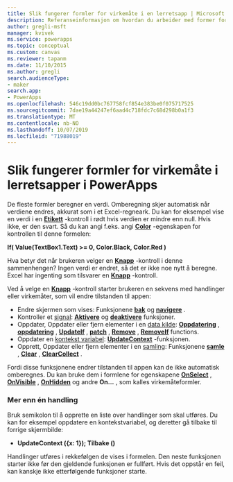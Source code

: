 ```yaml
---
title: Slik fungerer formler for virkemåte i en lerretsapp | Microsoft Docs
description: Referanseinformasjon om hvordan du arbeider med former for virkemåte, som endrer tilstanden til en lerretsapp i PowerApps
author: gregli-msft
manager: kvivek
ms.service: powerapps
ms.topic: conceptual
ms.custom: canvas
ms.reviewer: tapanm
ms.date: 11/10/2015
ms.author: gregli
search.audienceType:
- maker
search.app:
- PowerApps
ms.openlocfilehash: 546c19dd0bc767758fcf854e383be0f075717525
ms.sourcegitcommit: 7dae19a44247ef6aad4c718fdc7c68d298b0a1f3
ms.translationtype: MT
ms.contentlocale: nb-NO
ms.lasthandoff: 10/07/2019
ms.locfileid: "71988019"
---
```

# <a name="understand-behavior-formulas-for-canvas-apps-in-powerapps"></a>Slik fungerer formler for virkemåte i lerretsapper i PowerApps

De fleste formler beregner en verdi.  Omberegning skjer automatisk når verdiene endres, akkurat som i et Excel-regneark.  Du kan for eksempel vise en verdi i en **[Etikett](controls/control-text-box.md)** -kontroll i rødt hvis verdien er mindre enn null. Hvis ikke, er den svart. Så du kan angi f.eks. angi **[Color](controls/properties-color-border.md)** -egenskapen for kontrollen til denne formelen:

**If( Value(TextBox1.Text) >= 0, Color.Black, Color.Red )**

Hva betyr det når brukeren velger en **[Knapp](controls/control-button.md)** -kontroll i denne sammenhengen?  Ingen verdi er endret, så det er ikke noe nytt å beregne. Excel har ingenting som tilsvarer en **[Knapp](controls/control-button.md)** -kontroll.  

Ved å velge en **[Knapp](controls/control-button.md)** -kontroll starter brukeren en sekvens med handlinger eller virkemåter, som vil endre tilstanden til appen:

* Endre skjermen som vises: Funksjonene **[bak](functions/function-navigate.md)** og **[navigere](functions/function-navigate.md)** .
* Kontroller et [signal](functions/signals.md): **[Aktivere](functions/function-enable-disable.md)** og **[deaktivere](functions/function-enable-disable.md)** funksjoner.
* Oppdater, Oppdater eller fjern elementer i en [data kilde](working-with-data-sources.md): **[Oppdatering](functions/function-refresh.md)** , **[oppdatering](functions/function-update-updateif.md)** , **[UpdateIf](functions/function-update-updateif.md)** , **[patch](functions/function-patch.md)** , **[Remove](functions/function-remove-removeif.md)** , **[RemoveIf](functions/function-remove-removeif.md)** functions.
* Oppdater en [kontekst variabel](working-with-variables.md#use-a-context-variable):  **[UpdateContext](functions/function-updatecontext.md)** -funksjonen.
* Opprett, Oppdater eller fjern elementer i en [samling](working-with-data-sources.md#collections):  Funksjonene **[samle](functions/function-clear-collect-clearcollect.md)** , **[Clear](functions/function-clear-collect-clearcollect.md)** , **[ClearCollect](functions/function-clear-collect-clearcollect.md)** .

Fordi disse funksjonene endrer tilstanden til appen kan de ikke automatisk omberegnes. Du kan bruke dem i formlene for egenskapene **[OnSelect](controls/properties-core.md)** , **[OnVisible](controls/control-screen.md)** , **[OnHidden](controls/control-screen.md)**  og andre **On...** , som kalles virkemåteformler.

### <a name="more-than-one-action"></a>Mer enn én handling
Bruk semikolon til å opprette en liste over handlinger som skal utføres. Du kan for eksempel oppdatere en kontekstvariabel, og deretter gå tilbake til forrige skjermbilde:

* **UpdateContext ({x: 1}); Tilbake ()**

Handlinger utføres i rekkefølgen de vises i formelen.  Den neste funksjonen starter ikke før den gjeldende funksjonen er fullført. Hvis det oppstår en feil, kan kanskje ikke etterfølgende funksjoner starte.

